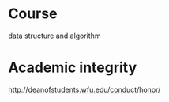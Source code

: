 Course
=============================
data structure and algorithm

Academic integrity
=============================

http://deanofstudents.wfu.edu/conduct/honor/
